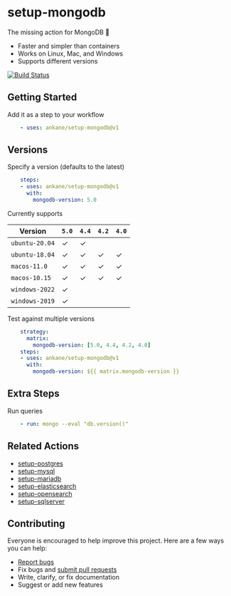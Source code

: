 # setup-mongodb

The missing action for MongoDB :tada:

- Faster and simpler than containers
- Works on Linux, Mac, and Windows
- Supports different versions

[![Build Status](https://github.com/ankane/setup-mongodb/workflows/build/badge.svg?branch=v1)](https://github.com/ankane/setup-mongodb/actions)

## Getting Started

Add it as a step to your workflow

```yml
    - uses: ankane/setup-mongodb@v1
```

## Versions

Specify a version (defaults to the latest)

```yml
    steps:
    - uses: ankane/setup-mongodb@v1
      with:
        mongodb-version: 5.0
```

Currently supports

Version | `5.0` | `4.4` | `4.2` | `4.0`
--- | --- | --- | --- | ---
`ubuntu-20.04` | ✓ | ✓ | |
`ubuntu-18.04` | ✓ | ✓ | ✓ | ✓
`macos-11.0` | ✓ | ✓ | ✓ | ✓
`macos-10.15` | ✓ | ✓ | ✓ | ✓
`windows-2022` | ✓ | | |
`windows-2019` | ✓ | | |

Test against multiple versions

```yml
    strategy:
      matrix:
        mongodb-version: [5.0, 4.4, 4.2, 4.0]
    steps:
    - uses: ankane/setup-mongodb@v1
      with:
        mongodb-version: ${{ matrix.mongodb-version }}
```

## Extra Steps

Run queries

```yml
    - run: mongo --eval "db.version()"
```

## Related Actions

- [setup-postgres](https://github.com/ankane/setup-postgres)
- [setup-mysql](https://github.com/ankane/setup-mysql)
- [setup-mariadb](https://github.com/ankane/setup-mariadb)
- [setup-elasticsearch](https://github.com/ankane/setup-elasticsearch)
- [setup-opensearch](https://github.com/ankane/setup-opensearch)
- [setup-sqlserver](https://github.com/ankane/setup-sqlserver)

## Contributing

Everyone is encouraged to help improve this project. Here are a few ways you can help:

- [Report bugs](https://github.com/ankane/setup-mongodb/issues)
- Fix bugs and [submit pull requests](https://github.com/ankane/setup-mongodb/pulls)
- Write, clarify, or fix documentation
- Suggest or add new features
